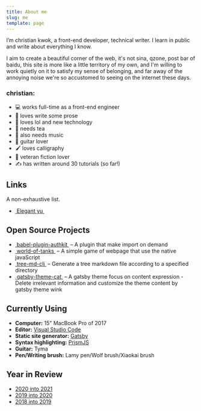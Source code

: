 ```yaml
---
title: About me
slug: me
template: page
---
```


I’m christian kwok, a front-end developer, technical writer. I learn in public and write about everything I know.

I aim to create a beautiful corner of the web, it's not sina, qzone, post bar of baidu, this site is more like a little territory of my own, and I'm willing to work quietly on it to satisfy my sense of belonging, and far away of the annoying noise we're so accustomed to seeing on the internet these days.

### christian:

- 💻 works full-time as a front-end engineer
- 📝 loves write some prose
- 👾 loves lol and new technology
- 🍵 needs tea
- 🎵 also needs music
- 🎸 guitar lover
- 🖌 loves calligraphy
- 📔 veteran fiction lover
- ✍️ has written around 30 tutorials (so far!)

## Links

A non-exhaustive list.

- <a href="https://elegantyu.github.io" target="_blank">&nbsp;Elegant yu&nbsp;</a>

## Open Source Projects
- <a target="_blank" href="https://github.com/justwink/babel-plugin-authkit">&nbsp;babel-plugin-authkit&nbsp;</a> – A plugin that make import on demand
- <a target="_blank" href="https://github.com/justwink/world-of-tanks">&nbsp;world-of-tanks&nbsp;</a> – A simple game of webpage that use the native javaScript
- <a target="_blank" href="https://github.com/justwink/tree-md-cli">&nbsp;tree-md-cli&nbsp;</a> – Generate a tree markdown file according to a specified directory
- <a target="_blank" href="https://github.com/justwink/gatsby-theme-cat">&nbsp;gatsby-theme-cat&nbsp;</a> – A gatsby theme focus on content expression - Delete irrelevant information and customize the theme content by gatsby theme wink

<!-- ## Music

Sometimes I sing and play guitar. I like to [record music]() in my spare time. Here are some. -->

## Currently Using

- **Computer:** 15" MacBook Pro of 2017
- **Editor:** [Visual Studio Code](https://code.visualstudio.com/)
- **Static site generator:** [Gatsby](https://gatsbyjs.org)
- **Syntax highlighting:** [PrismJS](http://prismjs.com/)
- **Guitar:** Tyma
- **Pen/Writing brush:** Lamy pen/Wolf brush/Xiaokai brush



## Year in Review

- [2020 into 2021](/summary-2020/)
- [2019 into 2020](/2019-into-2020)
- [2018 into 2019](/2018-into-2019)
